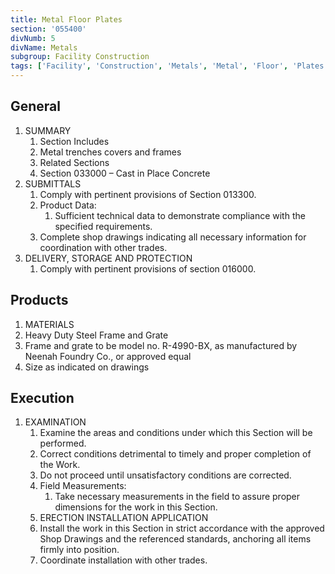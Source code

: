 ```yaml
---
title: Metal Floor Plates
section: '055400'
divNumb: 5
divName: Metals
subgroup: Facility Construction
tags: ['Facility', 'Construction', 'Metals', 'Metal', 'Floor', 'Plates']
---
```


## General

1. SUMMARY
   1. Section Includes
   1. Metal trenches covers and frames
   1. Related Sections
   1. Section 033000 – Cast in Place Concrete
1. SUBMITTALS
   1. Comply with pertinent provisions of Section 013300.
   1. Product Data:
      1. Sufficient technical data to demonstrate compliance with the specified requirements.
   1. Complete shop drawings indicating all necessary information for coordination with other trades.
1. DELIVERY, STORAGE AND PROTECTION
   1. Comply with pertinent provisions of section 016000.

## Products

   1. MATERIALS
   1. Heavy Duty Steel Frame and Grate
   1. Frame and grate to be model no. R-4990-BX, as manufactured by Neenah Foundry Co., or approved equal
   1. Size as indicated on drawings

## Execution

1. EXAMINATION
   1. Examine the areas and conditions under which this Section will be performed.
   1. Correct conditions detrimental to timely and proper completion of the Work.
   1. Do not proceed until unsatisfactory conditions are corrected.
   1. Field Measurements:
      1. Take necessary measurements in the field to assure proper dimensions for the work in this Section.
   1. ERECTION INSTALLATION APPLICATION
   1. Install the work in this Section in strict accordance with the approved Shop Drawings and the referenced standards, anchoring all items firmly into position.
   1. Coordinate installation with other trades.

